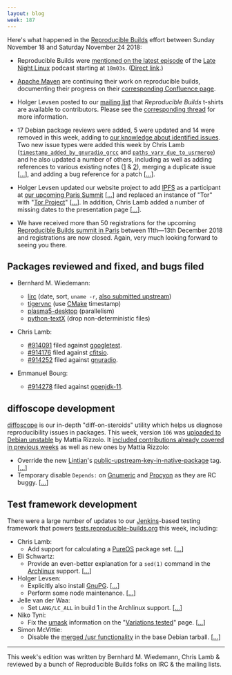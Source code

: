 ```yaml
---
layout: blog
week: 187
---
```


Here's what happened in the [Reproducible Builds](https://reproducible-builds.org) effort between Sunday November 18 and Saturday November 24 2018:

* Reproducible Builds were [mentioned on the latest episode](https://latenightlinux.com/late-night-linux-episode-50/) of the [Late Night Linux](https://bitbucket.org/mstrobel/procyon) podcast starting at `18m03s`. ([Direct link](https://pca.st/He12#t=18m03s).)

* [Apache Maven](https://maven.apache.org/) are continuing their work on reproducible builds, documenting their progress on their [corresponding Confluence page](https://cwiki.apache.org/confluence/pages/viewpage.action?pageId=74682318).

* Holger Levsen posted to our [mailing list](https://lists.reproducible-builds.org/pipermail/rb-general/) that *Reproducible Builds* t-shirts are available to contributors. Please see the [corresponding thread](https://lists.reproducible-builds.org/pipermail/rb-general/2018-November/001266.html) for more information.

* 17 Debian package reviews were added, 5 were updated and 14 were removed in this week, adding to [our knowledge about identified issues](https://tests.reproducible-builds.org/debian/index_issues.html). Two new issue types were added this week by Chris Lamb ([`timestamp_added_by_gnuradio_grcc`](https://salsa.debian.org/reproducible-builds/reproducible-notes/commit/adf7ef93) and [`paths_vary_due_to_usrmerge`](https://salsa.debian.org/reproducible-builds/reproducible-notes/commit/9ee46a4d)) and he also updated a number of others, including as well as adding references to various existing notes ([1](https://salsa.debian.org/reproducible-builds/reproducible-notes/commit/e2b6bea3) & [2](https://salsa.debian.org/reproducible-builds/reproducible-notes/commit/0ea3da74)), merging a duplicate issue [[...](https://salsa.debian.org/reproducible-builds/reproducible-notes/commit/c95d34e7)], and adding a bug reference for a patch [[...](https://salsa.debian.org/reproducible-builds/reproducible-notes/commit/6e9c5774)].

* Holger Levsen updated our website project to add [IPFS](https://ipfs.io/) as a participant at [our upcoming Paris Summit](https://reproducible-builds.org/events/paris2018/) [[...](https://salsa.debian.org/reproducible-builds/reproducible-website/commit/c6166c7)] and replaced an instance of "Tor" with "[Tor Project](https://www.torproject.org/)" [[...](https://salsa.debian.org/reproducible-builds/reproducible-website/commit/67c74fb)]. In addition, Chris Lamb added a number of missing dates to the presentation page [[...](https://salsa.debian.org/reproducible-builds/reproducible-website/commit/04d82dd)].

* We have received more than 50 registrations for the upcoming [Reproducible Builds summit in Paris](https://reproducible-builds.org/events/paris2018/) between 11th—13th December 2018 and registrations are now closed. Again, very much looking forward to seeing you there.

Packages reviewed and fixed, and bugs filed
-------------------------------------------

* Bernhard M. Wiedemann:
    * [lirc](https://build.opensuse.org/request/show/649983) (date, sort, `uname -r`, [also submitted upstream](https://sourceforge.net/p/lirc/git/merge-requests/36/))
    * [tigervnc](https://github.com/TigerVNC/tigervnc/pull/765) (use [CMake](https://cmake.org/) timestamp)
    * [plasma5-desktop](https://phabricator.kde.org/D17076) (parallelism)
    * [python-textX](https://build.opensuse.org/request/show/651138) (drop non-deterministic files)

* Chris Lamb:
    * [#914091](https://bugs.debian.org/914091) filed against [googletest](https://tracker.debian.org/pkg/googletest).
    * [#914176](https://bugs.debian.org/914176) filed against [cfitsio](https://tracker.debian.org/pkg/cfitsio).
    * [#914252](https://bugs.debian.org/914252) filed against [gnuradio](https://tracker.debian.org/pkg/gnuradio).

* Emmanuel Bourg:
    * [#914278](https://bugs.debian.org/914278) filed against [openjdk-11](https://tracker.debian.org/pkg/openjdk-11).


diffoscope development
----------------------

[diffoscope](https://diffoscope.org/) is our in-depth "diff-on-steroids" utility which helps us diagnose reproducibility issues in packages. This week, version `106` was [uploaded to Debian unstable](https://tracker.debian.org/news/1005294/accepted-diffoscope-106-source-into-unstable/) by Mattia Rizzolo. It [included contributions already covered in previous weeks](https://salsa.debian.org/reproducible-builds/diffoscope/commits/106) as well as new ones by Mattia Rizzolo:

* Override the new [Lintian](https://lintian.debian.org/)'s [public-upstream-key-in-native-package](https://lintian.debian.org/tags/public-upstream-key-in-native-package.html) tag. [[...](https://salsa.debian.org/reproducible-builds/diffoscope/commit/2059195)]
* Temporary disable `Depends:` on [Gnumeric](http://www.gnumeric.org/) and [Procyon](https://bitbucket.org/mstrobel/procyon) as they are RC buggy. [[...](https://salsa.debian.org/reproducible-builds/diffoscope/commit/de13715)]



Test framework development
--------------------------

There were a large number of updates to our [Jenkins](https://jenkins.io/)-based testing framework that powers [tests.reproducible-builds.org](tests.reproducible-builds.org) this week, including:

* Chris Lamb:
    * Add support for calculating a [PureOS](https://www.pureos.net/) package set. [[...](https://salsa.debian.org/qa/jenkins.debian.net/commit/9507efe7)]
* Eli Schwartz:
    * Provide an even-better explanation for a `sed(1)` command in the [Archlinux](https://www.archlinux.org/) support. [[...](https://salsa.debian.org/qa/jenkins.debian.net/commit/7798c4bd)]
* Holger Levsen:
    * Explicitly also install [GnuPG](https://www.gnupg.org/). [[...](https://salsa.debian.org/qa/jenkins.debian.net/commit/d623d03c)]
    * Perform some node maintenance. [[...](https://salsa.debian.org/qa/jenkins.debian.net/commit/f21b8c49)]
* Jelle van der Waa:
    * Set `LANG/LC_ALL` in build 1 in the Archlinux support. [[...](https://salsa.debian.org/qa/jenkins.debian.net/commit/44c3eb6c)]
* Niko Tyni:
    * Fix the [umask](https://en.wikipedia.org/wiki/Umask) information on the "[Variations tested](https://tests.reproducible-builds.org/debian/index_variations.html)" page. [[...](https://salsa.debian.org/qa/jenkins.debian.net/commit/1eaad5b0)]
* Simon McVittie:
    * Disable the [merged /usr functionality](https://wiki.debian.org/UsrMerge]) in the base Debian tarball. [[...](https://salsa.debian.org/qa/jenkins.debian.net/commit/dd78d2cd)]


---

This week's edition was written by Bernhard M. Wiedemann, Chris Lamb & reviewed by a bunch of Reproducible Builds folks on IRC & the mailing lists.
